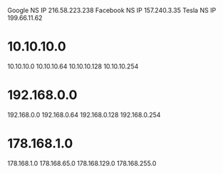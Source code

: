 Google NS IP 216.58.223.238
Facebook NS IP 157.240.3.35
Tesla NS IP 199.66.11.62

# 10.10.10.0
10.10.10.0
10.10.10.64
10.10.10.128
10.10.10.254

# 192.168.0.0
192.168.0.0
192.168.0.64
192.168.0.128
192.168.0.254

# 178.168.1.0
178.168.1.0
178.168.65.0
178.168.129.0
178.168.255.0
